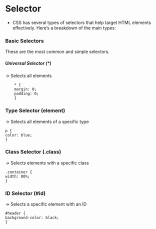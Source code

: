 # Selector
- CSS has several types of selectors that help target HTML elements effectively. Here’s a breakdown of the main types:

### Basic Selectors
These are the most common and simple selectors.

##### Universal Selector (*) 
→ Selects all elements

        * {
        margin: 0;
        padding: 0;
        }

### Type Selector (element)

→ Selects all elements of a specific type

    p {
    color: blue;
    }


### Class Selector (.class) 
→ Selects elements with a specific class

    .container {
    width: 80%;
    }

### ID Selector (#id) 
→ Selects a specific element with an ID

    #header {
    background-color: black;
    }